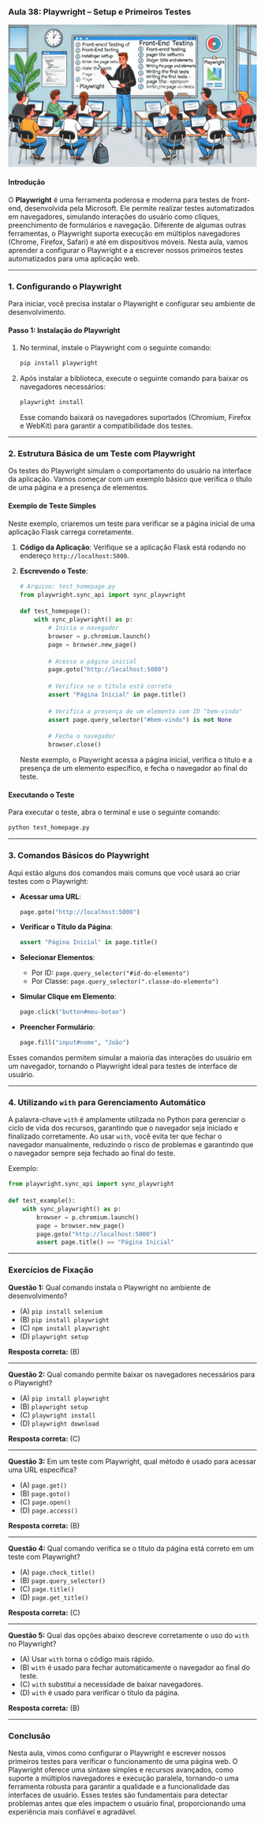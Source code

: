 ### Aula 38: Playwright – Setup e Primeiros Testes
![](./assets/38.jpeg)
#### Introdução

O **Playwright** é uma ferramenta poderosa e moderna para testes de front-end, desenvolvida pela Microsoft. Ele permite realizar testes automatizados em navegadores, simulando interações do usuário como cliques, preenchimento de formulários e navegação. Diferente de algumas outras ferramentas, o Playwright suporta execução em múltiplos navegadores (Chrome, Firefox, Safari) e até em dispositivos móveis. Nesta aula, vamos aprender a configurar o Playwright e a escrever nossos primeiros testes automatizados para uma aplicação web.

---

### 1. Configurando o Playwright

Para iniciar, você precisa instalar o Playwright e configurar seu ambiente de desenvolvimento.

#### Passo 1: Instalação do Playwright

1. No terminal, instale o Playwright com o seguinte comando:

   ```bash
   pip install playwright
   ```

2. Após instalar a biblioteca, execute o seguinte comando para baixar os navegadores necessários:

   ```bash
   playwright install
   ```

   Esse comando baixará os navegadores suportados (Chromium, Firefox e WebKit) para garantir a compatibilidade dos testes.

---

### 2. Estrutura Básica de um Teste com Playwright

Os testes do Playwright simulam o comportamento do usuário na interface da aplicação. Vamos começar com um exemplo básico que verifica o título de uma página e a presença de elementos.

#### Exemplo de Teste Simples

Neste exemplo, criaremos um teste para verificar se a página inicial de uma aplicação Flask carrega corretamente.

1. **Código da Aplicação**: Verifique se a aplicação Flask está rodando no endereço `http://localhost:5000`.

2. **Escrevendo o Teste**:

   ```python
   # Arquivo: test_homepage.py
   from playwright.sync_api import sync_playwright

   def test_homepage():
       with sync_playwright() as p:
           # Inicia o navegador
           browser = p.chromium.launch()
           page = browser.new_page()

           # Acessa a página inicial
           page.goto("http://localhost:5000")

           # Verifica se o título está correto
           assert "Página Inicial" in page.title()

           # Verifica a presença de um elemento com ID "bem-vindo"
           assert page.query_selector("#bem-vindo") is not None

           # Fecha o navegador
           browser.close()
   ```

   Neste exemplo, o Playwright acessa a página inicial, verifica o título e a presença de um elemento específico, e fecha o navegador ao final do teste.

#### Executando o Teste

Para executar o teste, abra o terminal e use o seguinte comando:

```bash
python test_homepage.py
```

---

### 3. Comandos Básicos do Playwright

Aqui estão alguns dos comandos mais comuns que você usará ao criar testes com o Playwright:

- **Acessar uma URL**:
  ```python
  page.goto("http://localhost:5000")
  ```

- **Verificar o Título da Página**:
  ```python
  assert "Página Inicial" in page.title()
  ```

- **Selecionar Elementos**:
  - Por ID: `page.query_selector("#id-do-elemento")`
  - Por Classe: `page.query_selector(".classe-do-elemento")`

- **Simular Clique em Elemento**:
  ```python
  page.click("button#meu-botao")
  ```

- **Preencher Formulário**:
  ```python
  page.fill("input#nome", "João")
  ```

Esses comandos permitem simular a maioria das interações do usuário em um navegador, tornando o Playwright ideal para testes de interface de usuário.

---

### 4. Utilizando `with` para Gerenciamento Automático

A palavra-chave `with` é amplamente utilizada no Python para gerenciar o ciclo de vida dos recursos, garantindo que o navegador seja iniciado e finalizado corretamente. Ao usar `with`, você evita ter que fechar o navegador manualmente, reduzindo o risco de problemas e garantindo que o navegador sempre seja fechado ao final do teste.

Exemplo:

```python
from playwright.sync_api import sync_playwright

def test_example():
    with sync_playwright() as p:
        browser = p.chromium.launch()
        page = browser.new_page()
        page.goto("http://localhost:5000")
        assert page.title() == "Página Inicial"
```

---

### Exercícios de Fixação

**Questão 1:** Qual comando instala o Playwright no ambiente de desenvolvimento?
- (A) `pip install selenium`
- (B) `pip install playwright`
- (C) `npm install playwright`
- (D) `playwright setup`

**Resposta correta:** (B)

---

**Questão 2:** Qual comando permite baixar os navegadores necessários para o Playwright?
- (A) `pip install playwright`
- (B) `playwright setup`
- (C) `playwright install`
- (D) `playwright download`

**Resposta correta:** (C)

---

**Questão 3:** Em um teste com Playwright, qual método é usado para acessar uma URL específica?
- (A) `page.get()`
- (B) `page.goto()`
- (C) `page.open()`
- (D) `page.access()`

**Resposta correta:** (B)

---

**Questão 4:** Qual comando verifica se o título da página está correto em um teste com Playwright?
- (A) `page.check_title()`
- (B) `page.query_selector()`
- (C) `page.title()`
- (D) `page.get_title()`

**Resposta correta:** (C)

---

**Questão 5:** Qual das opções abaixo descreve corretamente o uso do `with` no Playwright?
- (A) Usar `with` torna o código mais rápido.
- (B) `with` é usado para fechar automaticamente o navegador ao final do teste.
- (C) `with` substitui a necessidade de baixar navegadores.
- (D) `with` é usado para verificar o título da página.

**Resposta correta:** (B)

---

### Conclusão

Nesta aula, vimos como configurar o Playwright e escrever nossos primeiros testes para verificar o funcionamento de uma página web. O Playwright oferece uma sintaxe simples e recursos avançados, como suporte a múltiplos navegadores e execução paralela, tornando-o uma ferramenta robusta para garantir a qualidade e a funcionalidade das interfaces de usuário. Esses testes são fundamentais para detectar problemas antes que eles impactem o usuário final, proporcionando uma experiência mais confiável e agradável.